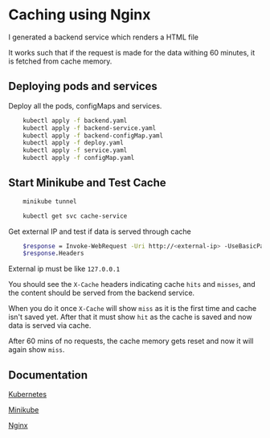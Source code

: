 
# Caching using Nginx

I generated a backend service which renders a HTML file

It works such that if the request is made for the data withing 60 minutes, it is fetched from cache memory.

## Deploying pods and services

Deploy all the pods, configMaps and services. 

```bash
    kubectl apply -f backend.yaml
    kubectl apply -f backend-service.yaml
    kubectl apply -f backend-configMap.yaml
    kubectl apply -f deploy.yaml
    kubectl apply -f service.yaml
    kubectl apply -f configMap.yaml
```
## Start Minikube and Test Cache

```bash
    minikube tunnel
```
```bash
    kubectl get svc cache-service
```

Get external IP and test if data is served through cache
```bash
    $response = Invoke-WebRequest -Uri http://<external-ip> -UseBasicParsing
    $response.Headers
```
External ip must be like `127.0.0.1`

You should see the `X-Cache` headers indicating cache `hits` and `misses`, and the content should be served from the backend service.

When you do it once `X-Cache` will show `miss` as it is the first time and cache isn't saved yet. After that it must show `hit` as the cache is saved and now data is served via cache.

After 60 mins of no requests, the cache memory gets reset and now it will again show `miss`.
## Documentation

[Kubernetes](https://kubernetes.io/docs/home/)

[Minikube](https://minikube.sigs.k8s.io/docs/)

[Nginx](https://nginx.org/en/docs/)

